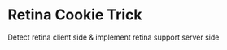 Retina Cookie Trick
===================

Detect retina client side &amp; implement retina support server side
